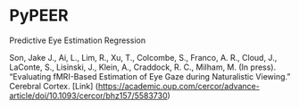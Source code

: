 # PyPEER
Predictive Eye Estimation Regression

Son, Jake J., Ai, L., Lim, R., Xu, T., Colcombe, S., Franco, A. R., Cloud, J., LaConte, S., Lisinski, J., Klein, A., Craddock, R. C., Milham, M. (In press). “Evaluating fMRI-Based Estimation of Eye Gaze during Naturalistic Viewing.” Cerebral Cortex. [Link] (https://academic.oup.com/cercor/advance-article/doi/10.1093/cercor/bhz157/5583730)
